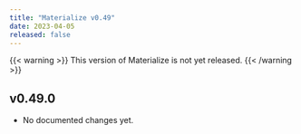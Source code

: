```yaml
---
title: "Materialize v0.49"
date: 2023-04-05
released: false
---
```


{{< warning >}}
This version of Materialize is not yet released.
{{< /warning >}}

## v0.49.0

* No documented changes yet.
